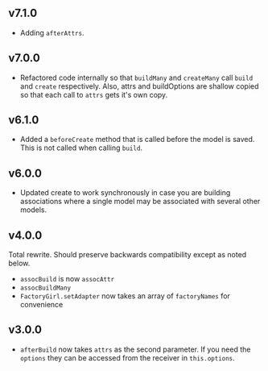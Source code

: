 ## v7.1.0

- Adding `afterAttrs`.

## v7.0.0

- Refactored code internally so that `buildMany` and `createMany` call `build` and `create` respectively. Also, attrs
  and buildOptions are shallow copied so that each call to `attrs` gets it's own copy.

## v6.1.0

- Added a `beforeCreate` method that is called before the model is saved.
  This is not called when calling `build`.

## v6.0.0

- Updated create to work synchronously in case you are building associations
where a single model may be associated with several other models.

## v4.0.0

Total rewrite. Should preserve backwards compatibility except as noted below.

- `assocBuild` is now `assocAttr`
- `assocBuildMany`
- `FactoryGirl.setAdapter` now takes an array of `factoryNames` for convenience

## v3.0.0

- `afterBuild` now takes `attrs` as the second parameter. If you need the `options` they can be
  accessed from the receiver in `this.options`.
